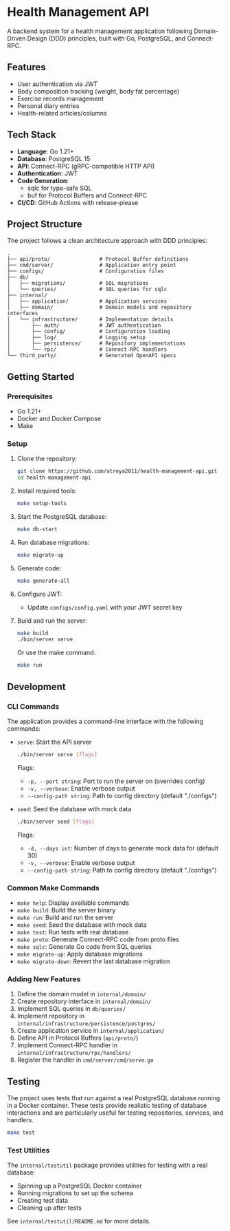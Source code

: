 # Health Management API

A backend system for a health management application following Domain-Driven Design (DDD) principles, built with Go, PostgreSQL, and Connect-RPC.

## Features

- User authentication via JWT
- Body composition tracking (weight, body fat percentage)
- Exercise records management
- Personal diary entries
- Health-related articles/columns

## Tech Stack

- **Language**: Go 1.21+
- **Database**: PostgreSQL 15
- **API**: Connect-RPC (gRPC-compatible HTTP API)
- **Authentication**: JWT
- **Code Generation**:
  - sqlc for type-safe SQL
  - buf for Protocol Buffers and Connect-RPC
- **CI/CD**: GitHub Actions with release-please

## Project Structure

The project follows a clean architecture approach with DDD principles:

```terminal
.
├── api/proto/                # Protocol Buffer definitions
├── cmd/server/               # Application entry point
├── configs/                  # Configuration files
├── db/
│   ├── migrations/           # SQL migrations
│   └── queries/              # SQL queries for sqlc
├── internal/
│   ├── application/          # Application services
│   ├── domain/               # Domain models and repository interfaces
│   └── infrastructure/       # Implementation details
│       ├── auth/             # JWT authentication
│       ├── config/           # Configuration loading
│       ├── log/              # Logging setup
│       ├── persistence/      # Repository implementations
│       └── rpc/              # Connect-RPC handlers
└── third_party/              # Generated OpenAPI specs
```

## Getting Started

### Prerequisites

- Go 1.21+
- Docker and Docker Compose
- Make

### Setup

1. Clone the repository:

   ```bash
   git clone https://github.com/atreya2011/health-management-api.git
   cd health-management-api
   ```

2. Install required tools:

   ```bash
   make setup-tools
   ```

3. Start the PostgreSQL database:

   ```bash
   make db-start
   ```

4. Run database migrations:

   ```bash
   make migrate-up
   ```

5. Generate code:

   ```bash
   make generate-all
   ```

6. Configure JWT:
   - Update `configs/config.yaml` with your JWT secret key

7. Build and run the server:

   ```bash
   make build
   ./bin/server serve
   ```

   Or use the make command:

   ```bash
   make run
   ```

## Development

### CLI Commands

The application provides a command-line interface with the following commands:

- `serve`: Start the API server

  ```bash
  ./bin/server serve [flags]
  ```

  Flags:
  - `-p, --port string`: Port to run the server on (overrides config)
  - `-v, --verbose`: Enable verbose output
  - `--config-path string`: Path to config directory (default "./configs")

- `seed`: Seed the database with mock data

  ```bash
  ./bin/server seed [flags]
  ```

  Flags:
  - `-d, --days int`: Number of days to generate mock data for (default 30)
  - `-v, --verbose`: Enable verbose output
  - `--config-path string`: Path to config directory (default "./configs")

### Common Make Commands

- `make help`: Display available commands
- `make build`: Build the server binary
- `make run`: Build and run the server
- `make seed`: Seed the database with mock data
- `make test`: Run tests with real database
- `make proto`: Generate Connect-RPC code from proto files
- `make sqlc`: Generate Go code from SQL queries
- `make migrate-up`: Apply database migrations
- `make migrate-down`: Revert the last database migration

### Adding New Features

1. Define the domain model in `internal/domain/`
2. Create repository interface in `internal/domain/`
3. Implement SQL queries in `db/queries/`
4. Implement repository in `internal/infrastructure/persistence/postgres/`
5. Create application service in `internal/application/`
6. Define API in Protocol Buffers (`api/proto/`)
7. Implement Connect-RPC handler in `internal/infrastructure/rpc/handlers/`
8. Register the handler in `cmd/server/cmd/serve.go`

## Testing

The project uses tests that run against a real PostgreSQL database running in a Docker container. These tests provide realistic testing of database interactions and are particularly useful for testing repositories, services, and handlers.

```bash
make test
```

### Test Utilities

The `internal/testutil` package provides utilities for testing with a real database:

- Spinning up a PostgreSQL Docker container
- Running migrations to set up the schema
- Creating test data
- Cleaning up after tests

See `internal/testutil/README.md` for more details.
